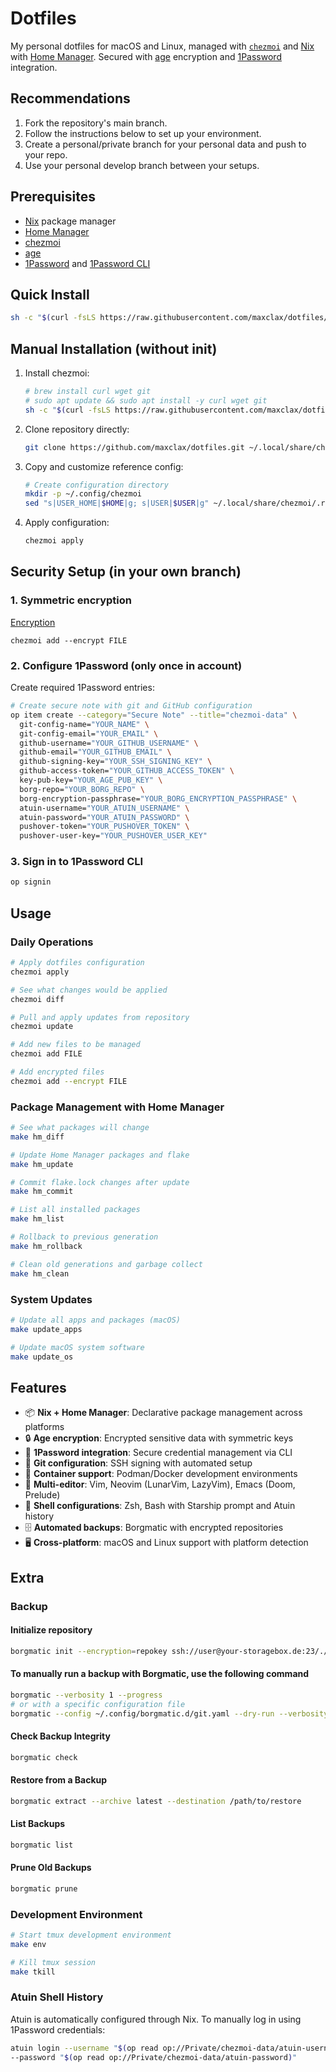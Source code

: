 # Dotfiles

My personal dotfiles for macOS and Linux, managed with
[`chezmoi`](https://github.com/twpayne/chezmoi) and [Nix](https://nixos.org/) with
[Home Manager](https://github.com/nix-community/home-manager). Secured with
[age](https://age-encryption.org/) encryption and [1Password](https://1password.com/) integration.

## Recommendations

1. Fork the repository's main branch.
2. Follow the instructions below to set up your environment.
3. Create a personal/private branch for your personal data and push to your repo.
4. Use your personal develop branch between your setups.

## Prerequisites

- [Nix](https://nixos.org/download.html) package manager
- [Home Manager](https://github.com/nix-community/home-manager)
- [chezmoi](https://www.chezmoi.io/)
- [age](https://age-encryption.org/)
- [1Password](https://1password.com/) and
  [1Password CLI](https://1password.com/downloads/command-line/)

## Quick Install

```bash
sh -c "$(curl -fsLS https://raw.githubusercontent.com/maxclax/dotfiles/main/install.sh)"
```

## Manual Installation (without init)

1. Install chezmoi:

   ```bash
   # brew install curl wget git
   # sudo apt update && sudo apt install -y curl wget git
   sh -c "$(curl -fsLS https://raw.githubusercontent.com/maxclax/dotfiles/main/.install-prerequisites.sh)"
   ```

2. Clone repository directly:

   ```bash
   git clone https://github.com/maxclax/dotfiles.git ~/.local/share/chezmoi
   ```

3. Copy and customize reference config:

   ```bash
   # Create configuration directory
   mkdir -p ~/.config/chezmoi
   sed "s|USER_HOME|$HOME|g; s|USER|$USER|g" ~/.local/share/chezmoi/.reference-chezmoi.toml > ~/.config/chezmoi/chezmoi.toml
   ```

4. Apply configuration:

   ```bash
   chezmoi apply
   ```

## Security Setup (in your own branch)

### 1. Symmetric encryption

[Encryption](https://www.chezmoi.io/user-guide/encryption/age/)

`chezmoi add --encrypt FILE`

### 2. Configure 1Password (only once in account)

Create required 1Password entries:

```bash
# Create secure note with git and GitHub configuration
op item create --category="Secure Note" --title="chezmoi-data" \
  git-config-name="YOUR_NAME" \
  git-config-email="YOUR_EMAIL" \
  github-username="YOUR_GITHUB_USERNAME" \
  github-email="YOUR_GITHUB_EMAIL" \
  github-signing-key="YOUR_SSH_SIGNING_KEY" \
  github-access-token="YOUR_GITHUB_ACCESS_TOKEN" \
  key-pub-key="YOUR_AGE_PUB_KEY" \
  borg-repo="YOUR_BORG_REPO" \
  borg-encryption-passphrase="YOUR_BORG_ENCRYPTION_PASSPHRASE" \
  atuin-username="YOUR_ATUIN_USERNAME" \
  atuin-password="YOUR_ATUIN_PASSWORD" \
  pushover-token="YOUR_PUSHOVER_TOKEN" \
  pushover-user-key="YOUR_PUSHOVER_USER_KEY"
```

### 3. Sign in to 1Password CLI

```bash
op signin
```

## Usage

### Daily Operations

```bash
# Apply dotfiles configuration
chezmoi apply

# See what changes would be applied
chezmoi diff

# Pull and apply updates from repository
chezmoi update

# Add new files to be managed
chezmoi add FILE

# Add encrypted files
chezmoi add --encrypt FILE
```

### Package Management with Home Manager

```bash
# See what packages will change
make hm_diff

# Update Home Manager packages and flake
make hm_update

# Commit flake.lock changes after update
make hm_commit

# List all installed packages
make hm_list

# Rollback to previous generation
make hm_rollback

# Clean old generations and garbage collect
make hm_clean
```

### System Updates

```bash
# Update all apps and packages (macOS)
make update_apps

# Update macOS system software
make update_os
```

## Features

- 📦 **Nix + Home Manager**: Declarative package management across platforms
- 🔒 **Age encryption**: Encrypted sensitive data with symmetric keys
- 🔑 **1Password integration**: Secure credential management via CLI
- 📝 **Git configuration**: SSH signing with automated setup
- 🐳 **Container support**: Podman/Docker development environments
- 🚀 **Multi-editor**: Vim, Neovim (LunarVim, LazyVim), Emacs (Doom, Prelude)
- 🔧 **Shell configurations**: Zsh, Bash with Starship prompt and Atuin history
- 🗄️ **Automated backups**: Borgmatic with encrypted repositories
- 🖥️ **Cross-platform**: macOS and Linux support with platform detection

## Extra

### Backup

#### Initialize repository

```bash
borgmatic init --encryption=repokey ssh://user@your-storagebox.de:23/./backups/DIR
```

#### To manually run a backup with Borgmatic, use the following command

```bash
borgmatic --verbosity 1 --progress
# or with a specific configuration file
borgmatic --config ~/.config/borgmatic.d/git.yaml --dry-run --verbosity 1 --progress
```

#### Check Backup Integrity

```bash
borgmatic check
```

#### Restore from a Backup

```bash
borgmatic extract --archive latest --destination /path/to/restore
```

#### List Backups

```bash
borgmatic list
```

#### Prune Old Backups

```bash
borgmatic prune
```

### Development Environment

```bash
# Start tmux development environment
make env

# Kill tmux session
make tkill

```

### Atuin Shell History

Atuin is automatically configured through Nix. To manually log in using 1Password credentials:

```bash
atuin login --username "$(op read op://Private/chezmoi-data/atuin-username)" \
--password "$(op read op://Private/chezmoi-data/atuin-password)"
```
